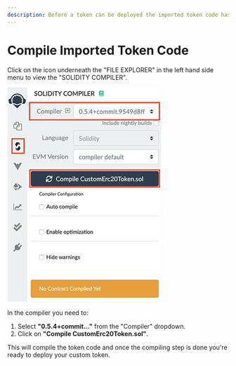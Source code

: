 ```yaml
---
description: Before a token can be deployed the imported token code has to be compiled.
---
```


# Compile Imported Token Code

Click on the icon underneath the "FILE EXPLORER" in the left hand side menu to view the "SOLIDITY COMPILER".

![Screen for compiling custom token code](../../.gitbook/assets/remix_compile2.png)

In the compiler you need to:

1. Select **"0.5.4+commit..."** from the "Compiler" dropdown.
2. Click on **"Compile CustomErc20Token.sol"**.

This will compile the token code and once the compiling step is done you're ready to deploy your custom token.

